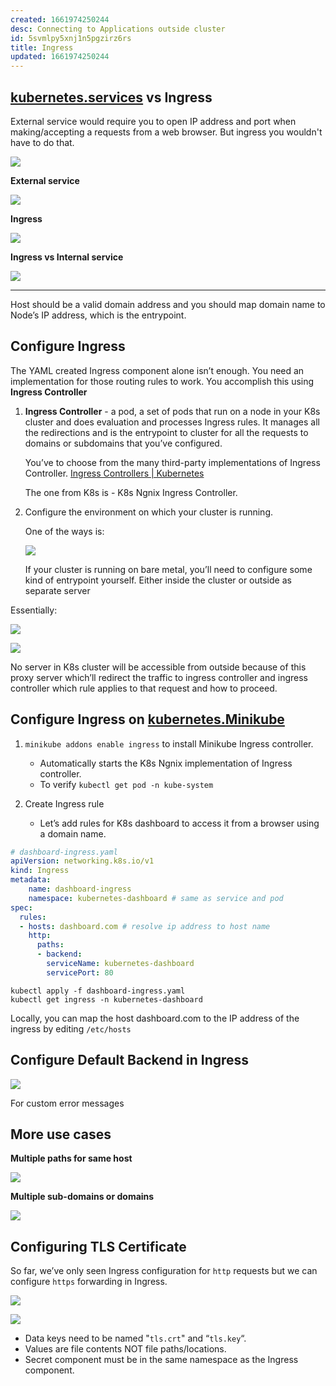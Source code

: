 ```yaml
---
created: 1661974250244
desc: Connecting to Applications outside cluster
id: 5svmlpy5xnj1n5pgzirz6rs
title: Ingress
updated: 1661974250244
---
```

   
## [kubernetes.services](/not_created.md) vs Ingress   
   
External service would require you to open IP address and port when making/accepting a requests from a web browser. But ingress you wouldn't have to do that.   
   
![](https://res.cloudinary.com/zubayr/image/upload/v1661978549/wiki/nfmupnio0d59d89tkouu.png)   
   
**External service**   
   
![](https://res.cloudinary.com/zubayr/image/upload/v1661978644/wiki/v4dwviww89miqlwamr4k.png)   
   
**Ingress**   
   
![](https://res.cloudinary.com/zubayr/image/upload/v1661978666/wiki/ncde01hcej9udet4pnt3.png)   
   
**Ingress vs Internal service**   
   
![](https://res.cloudinary.com/zubayr/image/upload/v1661978786/wiki/wh1xxr8j8zbwyhj0mgct.png)   
   
   
---   
   
Host should be a valid domain address and you should map domain name to Node’s IP address, which is the entrypoint.   
   
## Configure Ingress   
   
The YAML created Ingress component alone isn’t enough. You need an implementation for those routing rules to work. You accomplish this using **Ingress Controller**   
   
1. **Ingress Controller** - a pod, a set of pods that run on a node in your K8s cluster and does evaluation and processes Ingress rules. It manages all the redirections and is the entrypoint to cluster for all the requests to domains or subdomains that you’ve configured.   
   
   You’ve to choose from the many third-party implementations of Ingress Controller. [Ingress Controllers | Kubernetes](https://kubernetes.io/docs/concepts/services-networking/ingress-controllers/)   
   
   The one from K8s is - K8s Ngnix Ingress Controller.   
   
2. Configure the environment on which your cluster is running.   
   
   One of the ways is:   
   
   ![](https://res.cloudinary.com/zubayr/image/upload/v1661979391/wiki/mv9v4o2snefydunqfszj.png)   
   
   If your cluster is running on bare metal, you’ll need to configure some kind of entrypoint yourself. Either inside the cluster or outside as separate server   
   
Essentially:   
   
![](https://res.cloudinary.com/zubayr/image/upload/v1661979503/wiki/uvzwz90ug05w2tigltas.png)   
   
![](https://res.cloudinary.com/zubayr/image/upload/v1661979645/wiki/ksnzhmzwm60dxrgfcqrt.png)   
   
No server in K8s cluster will be accessible from outside because of this proxy server which’ll redirect the traffic to ingress controller and ingress controller which rule applies to that request and how to proceed.   
   
## Configure Ingress on [kubernetes.Minikube](../devlog/kubernetes.Minikube.md)   
   
1. `minikube addons enable ingress` to install Minikube Ingress controller.   
   
   - Automatically starts the K8s Ngnix implementation of Ingress controller.   
   - To verify `kubectl get pod -n kube-system`   
2. Create Ingress rule   
   
   - Let’s add rules for K8s dashboard to access it from a browser using a domain name.   
   
```yaml
# dashboard-ingress.yaml
apiVersion: networking.k8s.io/v1
kind: Ingress
metadata:
	name: dashboard-ingress
	namespace: kubernetes-dashboard # same as service and pod
spec:
  rules:
  - hosts: dashboard.com # resolve ip address to host name
    http:
      paths:
      - backend:
        serviceName: kubernetes-dashboard
        servicePort: 80
```
   
   
`kubectl apply -f dashboard-ingress.yaml`   
`kubectl get ingress -n kubernetes-dashboard`   
   
Locally, you can map the host dashboard.com to the IP address of the ingress by editing `/etc/hosts`   
   
## Configure Default Backend in Ingress   
   
![](https://res.cloudinary.com/zubayr/image/upload/v1661985173/wiki/q996ghiy8je1viuerukh.png)   
   
For custom error messages   
   
## More use cases   
   
**Multiple paths for same host**   
   
![](https://res.cloudinary.com/zubayr/image/upload/v1661985269/wiki/rc5ojzsdgff1d34emk8j.png)   
   
**Multiple sub-domains or domains**   
   
![](https://res.cloudinary.com/zubayr/image/upload/v1661985377/wiki/gqucmk4ci95y0ovgz1wr.png)   
   
## Configuring TLS Certificate   
   
So far, we’ve only seen Ingress configuration for `http` requests but we can configure `https` forwarding in Ingress.   
   
![](https://res.cloudinary.com/zubayr/image/upload/v1661985495/wiki/glffyk5psabb8ktlr8dx.png)   
   
   
![](https://res.cloudinary.com/zubayr/image/upload/v1661985506/wiki/kw10sonbzjrlwobk68x5.png)   
   
   
- Data keys need to be named "`tls.crt`" and “`tls.key`“.   
- Values are file contents NOT file paths/locations.   
- Secret component must be in the same namespace as the Ingress component.